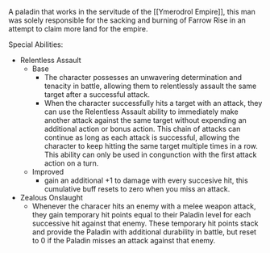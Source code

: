 A paladin that works in the servitude of the [[Ymerodrol Empire]], this man was solely responsible for the sacking and burning of Farrow Rise in an attempt to claim more land for the empire. 



Special Abilities:
- Relentless Assault
	- Base
		- The character possesses an unwavering determination and tenacity in battle, allowing them to relentlessly assault the same target after a successful attack.
		- When the character successfully hits a target with an attack, they can use the Relentless Assault ability to immediately make another attack against the same target without expending an additional action or bonus action. This chain of attacks can continue as long as each attack is successful, allowing the character to keep hitting the same target multiple times in a row. This ability can only be used in congunction with the first attack action on a turn.
	- Improved
		- gain an additional +1 to damage with every succesive hit, this cumulative buff resets to zero when you miss an attack.
- Zealous Onslaught
	- Whenever the characer hits an enemy with a melee weapon attack, they gain temporary hit points equal to their Paladin level for each successive hit against that enemy. These temporary hit points stack and provide the Paladin with additional durability in battle, but reset to 0 if the Paladin misses an attack against that enemy.